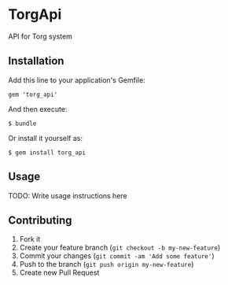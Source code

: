 # TorgApi

API for Torg system

## Installation

Add this line to your application's Gemfile:

    gem 'torg_api'

And then execute:

    $ bundle

Or install it yourself as:

    $ gem install torg_api

## Usage

TODO: Write usage instructions here

## Contributing

1. Fork it
2. Create your feature branch (`git checkout -b my-new-feature`)
3. Commit your changes (`git commit -am 'Add some feature'`)
4. Push to the branch (`git push origin my-new-feature`)
5. Create new Pull Request
